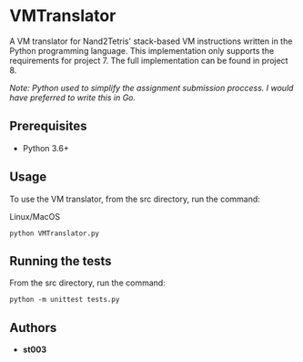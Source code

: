 # VMTranslator

A VM translator for Nand2Tetris' stack-based VM instructions written in the Python programming language. This implementation only supports the requirements for project 7. The full implementation can be found in project 8.

_Note: Python used to simplify the assignment submission proccess. I would have preferred to write this in Go._

## Prerequisites

* Python 3.6+

## Usage

To use the VM translator, from the src directory, run the command:

Linux/MacOS
```
python VMTranslator.py
```

## Running the tests

From the src directory, run the command:

```
python -m unittest tests.py
```

## Authors

* **st003**

